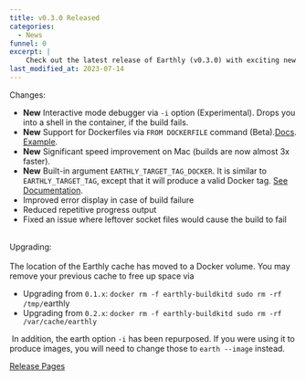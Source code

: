 ```yaml
---
title: v0.3.0 Released
categories:
  - News
funnel: 0
excerpt: |
    Check out the latest release of Earthly (v0.3.0) with exciting new features like an interactive mode debugger and support for Dockerfiles. Upgrade now and discover the power of Earthly for faster builds and improved error display.
last_modified_at: 2023-07-14
---
```

Changes:

- **New** Interactive mode debugger via `-i` option (Experimental). Drops you into a shell in the container, if the build fails.
- **New** Support for Dockerfiles via `FROM DOCKERFILE` command (Beta).[Docs](https://docs.earthly.dev/earthfile#from-dockerfile-beta). [Example](https://github.com/earthly/buildkit/blob/earthly-master/Earthfile).
- **New** Significant speed improvement on Mac (builds are now almost 3x faster).
- **New** Built-in argument `EARTHLY_TARGET_TAG_DOCKER`. It is similar to `EARTHLY_TARGET_TAG`, except that it will produce a valid Docker tag. [See Documentation](https://docs.earthly.dev/earthfile/builtin-args).
- Improved error display in case of build failure
- Reduced repetitive progress output
- Fixed an issue where leftover socket files would cause the build to fail  
​

Upgrading:  
​  
The location of the Earthly cache has moved to a Docker volume. You may remove your previous cache to free up space via

- Upgrading from `0.1.x`: `docker rm -f earthly-buildkitd sudo rm -rf /tmp/`earthly
- Upgrading from `0.2.x`: `docker rm -f earthly-buildkitd sudo rm -rf /var/cache/earthly`

​
In addition, the earth option `-i` has been repurposed. If you were using it to produce images, you will need to change those to `earth --image` instead.

[Release Pages](https://github.com/earthly/earthly/releases/tag/v0.3.0)
